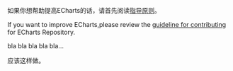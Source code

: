如果你想帮助提高ECharts的话，请首先阅读[指导原则](http://echarts.baidu.com)。

If you want to improve ECharts,please review the [guideline for contributing](http://echarts.baidu.com) for ECharts Repository.

bla bla bla bla bla...

应该这样做。
